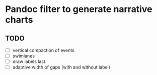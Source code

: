 # Pandoc filter to generate narrative charts

## TODO

* [ ] vertical compaction of events
* [ ] swimlanes
* [ ] draw labels last
* [ ] adaptive width of gaps (with and without label)
